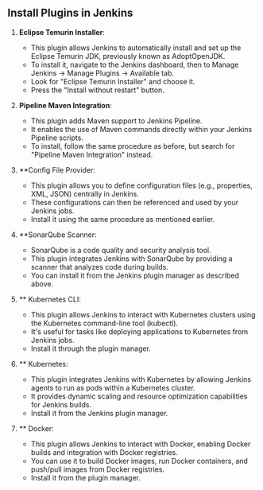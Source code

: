 ## Install Plugins in Jenkins

1. **Eclipse Temurin Installer**:

	- This plugin allows Jenkins to automatically install and set up the Eclipse Temurin JDK, previously known as AdoptOpenJDK.
	- To install it, navigate to the Jenkins dashboard, then to Manage Jenkins -> Manage Plugins -> Available tab.
	- Look for "Eclipse Temurin Installer" and choose it.
	- Press the "Install without restart" button.
   
2. **Pipeline Maven Integration**:
   - This plugin adds Maven support to Jenkins Pipeline.
   - It enables the use of Maven commands directly within your Jenkins Pipeline scripts.
   - To install, follow the same procedure as before, but search for "Pipeline Maven Integration" instead.
   
3. **Config File Provider:

   - This plugin allows you to define configuration files (e.g., properties, XML, JSON) centrally in Jenkins.
   - These configurations can then be referenced and used by your Jenkins jobs.
   - Install it using the same procedure as mentioned earlier.

4. **SonarQube Scanner:

   - SonarQube is a code quality and security analysis tool.
   - This plugin integrates Jenkins with SonarQube by providing a scanner that analyzes code during builds.
   - You can install it from the Jenkins plugin manager as described above.   
5. ** Kubernetes CLI:

   - This plugin allows Jenkins to interact with Kubernetes clusters using the Kubernetes command-line tool (kubectl).
   - It's useful for tasks like deploying applications to Kubernetes from Jenkins jobs.
   - Install it through the plugin manager.
   
6. ** Kubernetes:
   - This plugin integrates Jenkins with Kubernetes by allowing Jenkins agents to run as pods within a Kubernetes cluster.
   - It provides dynamic scaling and resource optimization capabilities for Jenkins builds.
   - Install it from the Jenkins plugin manager.
   
7. ** Docker:
   - This plugin allows Jenkins to interact with Docker, enabling Docker builds and integration with Docker registries.
   - You can use it to build Docker images, run Docker containers, and push/pull images from Docker registries.
   - Install it from the plugin manager.

